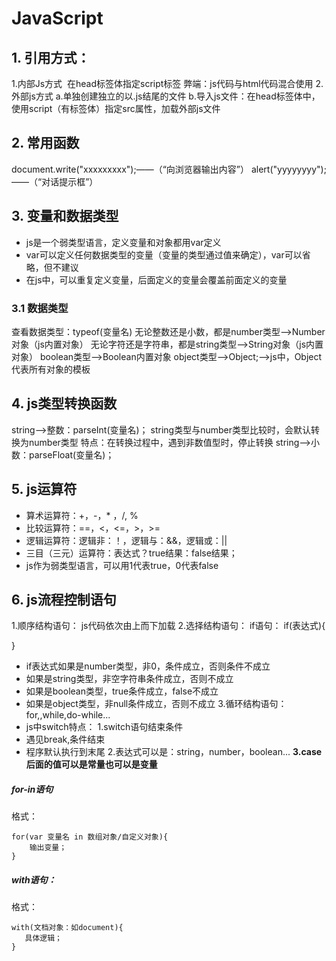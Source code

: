 #   JavaScript
##   1.	引用方式：
1.内部Js方式
​    在head标签体指定script标签
​    弊端：js代码与html代码混合使用
2.外部js方式
​    a.单独创建独立的以.js结尾的文件
​    b.导入js文件：在head标签体中，使用script（有标签体）指定src属性，加载外部js文件
## 2.	常用函数

document.write("xxxxxxxxx");——（“向浏览器输出内容”）
alert("yyyyyyyy");——（“对话提示框”）
## 3.	变量和数据类型

* js是一个弱类型语言，定义变量和对象都用var定义
* var可以定义任何数据类型的变量（变量的类型通过值来确定），var可以省略，但不建议
* 在js中，可以重复定义变量，后面定义的变量会覆盖前面定义的变量
### 3.1 数据类型

查看数据类型：typeof(变量名)
无论整数还是小数，都是number类型——>Number对象（js内置对象）
无论字符还是字符串，都是string类型——>String对象（js内置对象）
boolean类型——>Boolean内置对象
object类型——>Object;——>js中，Object代表所有对象的模板
##  4.	js类型转换函数
string——>整数：parseInt(变量名)；
string类型与number类型比较时，会默认转换为number类型
特点：在转换过程中，遇到非数值型时，停止转换
string——>小数：parseFloat(变量名)；
## 5.	js运算符

* 算术运算符：+，-，* ，/, %
* 比较运算符：==，<，<=，>，>=
* 逻辑运算符：逻辑非：！，逻辑与：&&，逻辑或：||
* 三目（三元）运算符：表达式？true结果：false结果；
* js作为弱类型语言，可以用1代表true，0代表false

##  6. js流程控制语句
1.顺序结构语句：
js代码依次由上而下加载
2.选择结构语句：
if语句：
if(表达式){

}
*   if表达式如果是number类型，非0，条件成立，否则条件不成立
*   如果是string类型，非空字符串条件成立，否则不成立
*   如果是boolean类型，true条件成立，false不成立
*   如果是object类型，非null条件成立，否则不成立
    3.循环结构语句：
    for,,while,do-while...
*   js中switch特点：
    1.switch语句结束条件
*   遇见break,条件结束
*   程序默认执行到末尾
    2.表达式可以是：string，number，boolean...
    **3.case后面的值可以是常量也可以是变量**
#####   for-in语句
格式：
```
for(var 变量名 in 数组对象/自定义对象){
    输出变量；
}
```
#####   with语句：
格式：
```
with(文档对象：如document){
   具体逻辑；    
}
```

